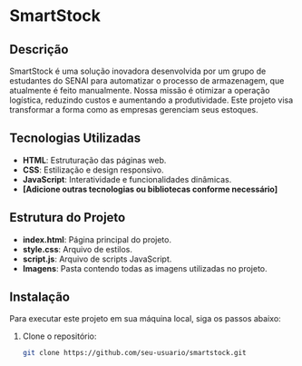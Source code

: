 # SmartStock

## Descrição

SmartStock é uma solução inovadora desenvolvida por um grupo de estudantes do SENAI para automatizar o processo de armazenagem, que atualmente é feito manualmente. Nossa missão é otimizar a operação logística, reduzindo custos e aumentando a produtividade. Este projeto visa transformar a forma como as empresas gerenciam seus estoques.

## Tecnologias Utilizadas

- **HTML**: Estruturação das páginas web.
- **CSS**: Estilização e design responsivo.
- **JavaScript**: Interatividade e funcionalidades dinâmicas.
- **[Adicione outras tecnologias ou bibliotecas conforme necessário]**

## Estrutura do Projeto

- **index.html**: Página principal do projeto.
- **style.css**: Arquivo de estilos.
- **script.js**: Arquivo de scripts JavaScript.
- **Imagens**: Pasta contendo todas as imagens utilizadas no projeto.

## Instalação

Para executar este projeto em sua máquina local, siga os passos abaixo:

1. Clone o repositório:

   ```bash
   git clone https://github.com/seu-usuario/smartstock.git
